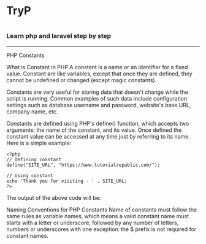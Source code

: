 # TryP 
#
### Learn php and laravel step by step 
<hr>

PHP Constants

What is Constant in PHP
A constant is a name or an identifier for a fixed value. Constant are like variables, except that once they are defined, they cannot be undefined or changed (except magic constants).

Constants are very useful for storing data that doesn't change while the script is running. Common examples of such data include configuration settings such as database username and password, website's base URL, company name, etc.

Constants are defined using PHP's define() function, which accepts two arguments: the name of the constant, and its value. Once defined the constant value can be accessed at any time just by referring to its name. Here is a simple example:

```
<?php
// Defining constant
define("SITE_URL", "https://www.tutorialrepublic.com/");
 
// Using constant
echo 'Thank you for visiting - ' . SITE_URL;
?>
```
The output of the above code will be:

Naming Conventions for PHP Constants
Name of constants must follow the same rules as variable names, which means a valid constant name must starts with a letter or underscore, followed by any number of letters, numbers or underscores with one exception: the $ prefix is not required for constant names.